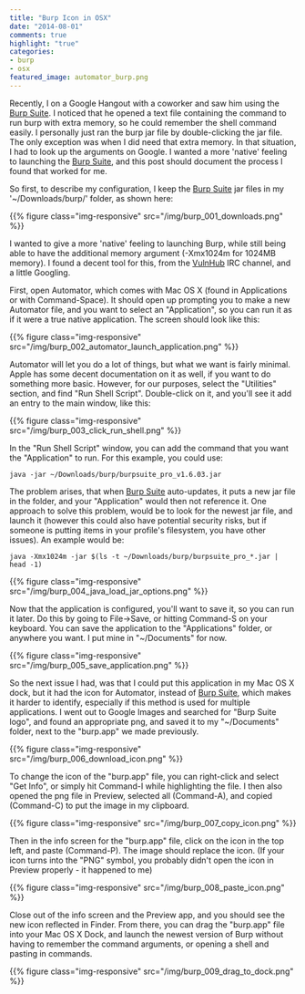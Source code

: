 ```yaml
---
title: "Burp Icon in OSX"
date: "2014-08-01"
comments: true
highlight: "true"
categories:
- burp
- osx
featured_image: automator_burp.png
---
```


Recently, I on a Google Hangout with a coworker and saw him using the [Burp Suite](http://portswigger.net/burp/). I noticed that he opened a text file containing the command to run burp with extra memory, so he could remember the shell command easily. I personally just ran the burp jar file by double-clicking the jar file. The only exception was when I did need that extra memory. In that situation, I had to look up the arguments on Google. I wanted a more 'native' feeling to launching the [Burp Suite](http://portswigger.net/burp/), and this post should document the process I found that worked for me.

<!-- more -->

So first, to describe my configuration, I keep the [Burp Suite](http://portswigger.net/burp/) jar files in my '~/Downloads/burp/' folder, as shown here:

{{% figure class="img-responsive" src="/img/burp_001_downloads.png" %}}

I wanted to give a more 'native' feeling to launching Burp, while still being able to have the additional memory argument (-Xmx1024m for 1024MB memory). I found a decent tool for this, from the [VulnHub](http://www.vulnhub.com) IRC channel, and a little Googling.

First, open Automator, which comes with Mac OS X (found in Applications or with Command-Space). It should open up prompting you to make a new Automator file, and you want to select an "Application", so you can run it as if it were a true native application. The screen should look like this:

{{% figure class="img-responsive" src="/img/burp_002_automator_launch_application.png" %}}

Automator will let you do a lot of things, but what we want is fairly minimal. Apple has some decent documentation on it as well, if you want to do something more basic. However, for our purposes, select the "Utilities" section, and find "Run Shell Script". Double-click on it, and you'll see it add an entry to the main window, like this:

{{% figure class="img-responsive" src="/img/burp_003_click_run_shell.png" %}}


In the "Run Shell Script" window, you can add the command that you want the "Application" to run. For this example, you could use:

```
java -jar ~/Downloads/burp/burpsuite_pro_v1.6.03.jar
```

The problem arises, that when [Burp Suite](http://portswigger.net/burp/) auto-updates, it puts a new jar file in the folder, and your "Application" would then not reference it. One approach to solve this problem, would be to look for the newest jar file, and launch it (however this could also have potential security risks, but if someone is putting items in your profile's filesystem, you have other issues). An example would be:

```
java -Xmx1024m -jar $(ls -t ~/Downloads/burp/burpsuite_pro_*.jar | head -1)
```

{{% figure class="img-responsive" src="/img/burp_004_java_load_jar_options.png" %}}

Now that the application is configured, you'll want to save it, so you can run it later. Do this by going to File->Save, or hitting Command-S on your keyboard. You can save the application to the "Applications" folder, or anywhere you want. I put mine in "~/Documents" for now.

{{% figure class="img-responsive" src="/img/burp_005_save_application.png" %}}

So the next issue I had, was that I could put this application in my Mac OS X dock, but it had the icon for Automator, instead of [Burp Suite](http://portswigger.net/burp/), which makes it harder to identify, especially if this method is used for multiple applications. I went out to Google Images and searched for "Burp Suite logo", and found an appropriate png, and saved it to my "~/Documents" folder, next to the "burp.app" we made previously.

{{% figure class="img-responsive" src="/img/burp_006_download_icon.png" %}}

To change the icon of the "burp.app" file, you can right-click and select "Get Info", or simply hit Command-I while highlighting the file. I then also opened the png file in Preview, selected all (Command-A), and copied (Command-C) to put the image in my clipboard.

{{% figure class="img-responsive" src="/img/burp_007_copy_icon.png" %}}

Then in the info screen for the "burp.app" file, click on the icon in the top left, and paste (Command-P). The image should replace the icon. (If your icon turns into the "PNG" symbol, you probably didn't open the icon in Preview properly - it happened to me)

{{% figure class="img-responsive" src="/img/burp_008_paste_icon.png" %}}

Close out of the info screen and the Preview app, and you should see the new icon reflected in Finder. From there, you can drag the "burp.app" file into your Mac OS X Dock, and launch the newest version of Burp without having to remember the command arguments, or opening a shell and pasting in commands.

{{% figure class="img-responsive" src="/img/burp_009_drag_to_dock.png" %}}

